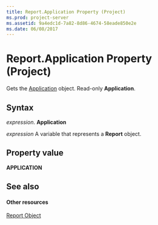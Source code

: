 ```yaml
---
title: Report.Application Property (Project)
ms.prod: project-server
ms.assetid: 9a4edc1d-7a82-8d86-4674-58eade850e2e
ms.date: 06/08/2017
---
```



# Report.Application Property (Project)
Gets the [Application](Project.Application.md) object. Read-only **Application**.

## Syntax

 _expression_. **Application**

 _expression_ A variable that represents a **Report** object.


## Property value

 **APPLICATION**


## See also


#### Other resources


[Report Object](Project.report.md)
